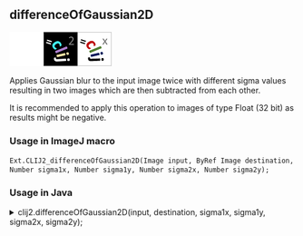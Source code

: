 ## differenceOfGaussian2D
<img src="images/mini_empty_logo.png"/><img src="images/mini_clij2_logo.png"/><img src="images/mini_clijx_logo.png"/>

Applies Gaussian blur to the input image twice with different sigma values resulting in two images which are then subtracted from each other.

It is recommended to apply this operation to images of type Float (32 bit) as results might be negative.

### Usage in ImageJ macro
```
Ext.CLIJ2_differenceOfGaussian2D(Image input, ByRef Image destination, Number sigma1x, Number sigma1y, Number sigma2x, Number sigma2y);
```


### Usage in Java
<details>
<summary>
clij2.differenceOfGaussian2D(input, destination, sigma1x, sigma1y, sigma2x, sigma2y);
</summary>
```
// init CLIJ and GPU
import net.haesleinhuepf.clij2.CLIJ2;
import net.haesleinhuepf.clij.clearcl.ClearCLBuffer;
CLIJ2 clij2 = CLIJ2.getInstance();

// get input parameters
ClearCLBuffer input = clij2.push(inputImagePlus);
destination = clij2.create(input);
float sigma1x = 1.0;
float sigma1y = 2.0;
float sigma2x = 3.0;
float sigma2y = 4.0;
```

```
// Execute operation on GPU
clij2.differenceOfGaussian2D(input, destination, sigma1x, sigma1y, sigma2x, sigma2y);
```

```
//show result
destinationImagePlus = clij2.pull(destination);
destinationImagePlus.show();

// cleanup memory on GPU
clij2.release(input);
clij2.release(destination);
```
</details>


### Usage in Matlab
<details>
<summary>
clij2.differenceOfGaussian2D(input, destination, sigma1x, sigma1y, sigma2x, sigma2y);
</summary>
```
% init CLIJ and GPU
clij2 = init_clatlab();

% get input parameters
input = clij2.pushMat(input_matrix);
destination = clij2.create(input);
sigma1x = 1.0;
sigma1y = 2.0;
sigma2x = 3.0;
sigma2y = 4.0;
```

```
% Execute operation on GPU
clij2.differenceOfGaussian2D(input, destination, sigma1x, sigma1y, sigma2x, sigma2y);
```

```
% show result
destination = clij2.pullMat(destination)

% cleanup memory on GPU
clij2.release(input);
clij2.release(destination);
```
</details>


### Usage in Icy
<details>
<summary>
clij2.differenceOfGaussian2D(input, destination, sigma1x, sigma1y, sigma2x, sigma2y);
</summary>
```
// init CLIJ and GPU
importClass(net.haesleinhuepf.clicy.CLICY);
importClass(Packages.icy.main.Icy);

clij2 = CLICY.getInstance();

// get input parameters
input_sequence = getSequence();input = clij2.pushSequence(input_sequence);
destination = clij2.create(input);
sigma1x = 1.0;
sigma1y = 2.0;
sigma2x = 3.0;
sigma2y = 4.0;
```

```
// Execute operation on GPU
clij2.differenceOfGaussian2D(input, destination, sigma1x, sigma1y, sigma2x, sigma2y);
```

```
// show result
destination_sequence = clij2.pullSequence(destination)
Icy.addSequence(destination_sequence
// cleanup memory on GPU
clij2.release(input);
clij2.release(destination);
```
</details>


[Back to CLIJ2 reference](https://clij.github.io/clij2-docs/reference)
[Back to CLIJ2 documentation](https://clij.github.io/clij2-docs)

[Imprint](https://clij.github.io/imprint)
